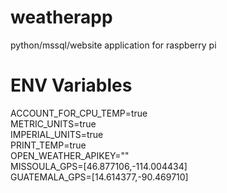 # weatherapp
python/mssql/website application for raspberry pi

# ENV Variables
ACCOUNT_FOR_CPU_TEMP=true  
METRIC_UNITS=true  
IMPERIAL_UNITS=true  
PRINT_TEMP=true  
OPEN_WEATHER_APIKEY=""  
MISSOULA_GPS=[46.877106,-114.004434]  
GUATEMALA_GPS=[14.614377,-90.469710]  
